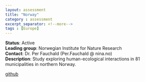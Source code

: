 ```yaml
---
layout: assessment
title: "Norway"
category : assessment
excerpt_separator: <!--more-->
tags : [Europe]
---
```


**Status**: Active  
**Leading group**: Norwegian Institute for Nature Research  
**Contact**: Dr. Per Fauchald (Per.Fauchald @ nina.no)  
**Description**: Study exploring human-ecological interactions in 81 municipalities in northern Norway.   

<a href="https://github.com/OHI-Norway/" target="_blank">github</a>
<!--- <a href="https://ohi-norway.github.io/nor-scores/" target="_blank">website</a> --->
